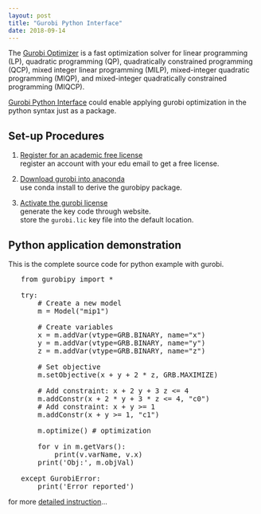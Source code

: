 ```yaml
---
layout: post
title: "Gurobi Python Interface"
date: 2018-09-14
---
```

The [Gurobi Optimizer](http://www.gurobi.com/) is a fast optimization solver for linear programming (LP), quadratic programming (QP), quadratically constrained programming (QCP), mixed integer linear programming (MILP), mixed-integer quadratic programming (MIQP), and mixed-integer quadratically constrained programming (MIQCP).

[Gurobi Python Interface](http://www.gurobi.com/documentation/8.0/quickstart_mac/py_python_interface.html#section:Python) could enable applying gurobi optimization in the python syntax just as a package.




## Set-up Procedures
1. [Register for an academic free license](http://www.gurobi.com/downloads/licenses/license-center)<br/>
   register an account with your edu email to get a free license.

2. [Download gurobi into anaconda](http://www.gurobi.com/documentation/8.0/quickstart_mac/installing_the_anaconda_py.html)<br/>
   use conda install to derive the gurobipy package. 


3. [Activate the gurobi license](http://www.gurobi.com/documentation/8.0/quickstart_mac/retrieving_a_free_academic.html#subsection:academiclicense)<br/>
   generate the key code through website.\
   store the `gurobi.lic` key file into the default location.



##  Python application demonstration
This is the complete source code for python example with gurobi. 

<pre class="prettyprint">
   from gurobipy import *

   try:
       # Create a new model
       m = Model("mip1")

       # Create variables
       x = m.addVar(vtype=GRB.BINARY, name="x")
       y = m.addVar(vtype=GRB.BINARY, name="y")
       z = m.addVar(vtype=GRB.BINARY, name="z")

       # Set objective
       m.setObjective(x + y + 2 * z, GRB.MAXIMIZE)
       
       # Add constraint: x + 2 y + 3 z <= 4
       m.addConstr(x + 2 * y + 3 * z <= 4, "c0")
       # Add constraint: x + y >= 1
       m.addConstr(x + y >= 1, "c1")
       
       m.optimize() # optimization
       
       for v in m.getVars():
           print(v.varName, v.x)
       print('Obj:', m.objVal)
       
   except GurobiError:
       print('Error reported')
</pre>

for more [detailed instruction](https://www.gurobi.com/documentation/8.0/quickstart_windows/py_example_mip1_py.html)...
